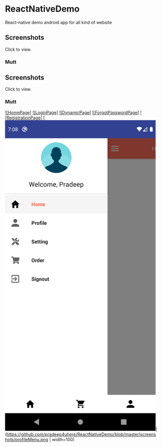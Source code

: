 # ReactNativeDemo
React-native demo android app for all kind of website

Screenshots
-----------

Click to view.

### Mutt

Screenshots
-----------

Click to view.

### Mutt

[![HomePage]](https://github.com/pradeep4uhere/ReactNativeDemo/blob/master/screenshots/homePage.png)
[![LoginPage]](https://github.com/pradeep4uhere/ReactNativeDemo/blob/master/screenshots/login.png)
[![DynamicPage]](https://github.com/pradeep4uhere/ReactNativeDemo/blob/master/screenshots/3.png)
[![ForgotPasswordPage]](https://github.com/pradeep4uhere/ReactNativeDemo/blob/master/screenshots/forgotpassword.png)
[![RegistrationPage]](https://github.com/pradeep4uhere/ReactNativeDemo/blob/master/screenshots/register.png)
[![ProfileMenu](https://github.com/pradeep4uhere/ReactNativeDemo/blob/master/screenshots/profileMenu.png)](https://github.com/pradeep4uhere/ReactNativeDemo/blob/master/screenshots/profileMenu.png  | width=100)



